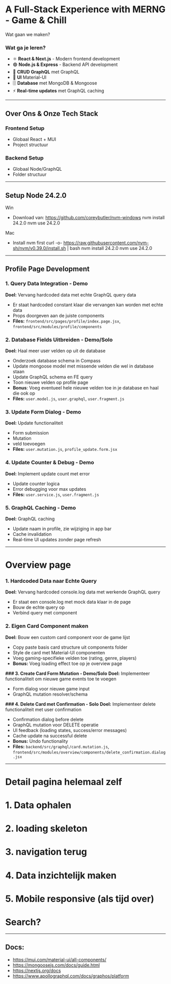 # A Full-Stack Experience with MERNG - Game & Chill
Wat gaan we maken?

### Wat ga je leren?
- ⚛️ **React & Next.js** - Modern frontend development
- 🟢 **Node.js & Express** - Backend API development
- 🔄 **CRUD GraphQL** met GraphQL
- 🎨 **UI** Material-UI
- 🗄️ **Database** met MongoDB & Mongoose
- ⚡ **Real-time updates** met GraphQL caching

--- --- --- --- --- ---

## Over Ons & Onze Tech Stack

### Frontend Setup
- Globaal React + MUI
- Project structuur

### Backend Setup  
- Globaal Node/GraphQL
- Folder structuur

--- --- --- --- --- ---

## Setup Node 24.2.0
Win
- Download van: https://github.com/coreybutler/nvm-windows
nvm install 24.2.0
nvm use 24.2.0

Mac
- Install nvm first
curl -o- https://raw.githubusercontent.com/nvm-sh/nvm/v0.39.0/install.sh | bash
nvm install 24.2.0
nvm use 24.2.0

--- --- --- --- --- ---
## Profile Page Development

### 1. Query Data Integration - Demo
**Doel:** Vervang hardcoded data met echte GraphQL query data

- Er staat hardcoded constant klaar die vervangen kan worden met echte data
- Props doorgeven aan de juiste components
- **Files:** `frontend/src/pages/profile/index.page.jsx`, `frontend/src/modules/profile/components`

### 2. Database Fields Uitbreiden - Demo/Solo
**Doel:** Haal meer user velden op uit de database

- Onderzoek database schema in Compass
- Update mongoose model met missende velden die wel in database staan
- Update GraphQL schema en FE query
- Toon nieuwe velden op profile page
- **Bonus**: Voeg eventueel hele nieuwe velden toe in je database en haal die ook op
- **Files:** `user.model.js`, `user.graphql`, `user.fragment.js`

### 3. Update Form Dialog - Demo
**Doel:** Update functionaliteit
- Form submission
- Mutation
- veld toevoegen
- **Files:** `user.mutation.js`, `profile_update.form.jsx`

### 4. Update Counter & Debug - Demo
**Doel:** Implement update count met error
- Update counter logica
- Error debugging voor max updates
- **Files:** `user.service.js`, `user.fragment.js`

### 5. GraphQL Caching - Demo
**Doel:** GraphQL caching
- Update naam in profile, zie wijziging in app bar
- Cache invalidation
- Real-time UI updates zonder page refresh

--- --- --- --- --- ---

# Overview page
### 1. Hardcoded Data naar Echte Query
**Doel:** Vervang hardcoded console.log data met werkende GraphQL query
- Er staat een console.log met mock data klaar in de page
- Bouw de echte query op
- Verbind query met component

### 2. Eigen Card Component maken
**Doel:** Bouw een custom card component voor de game lijst
- Copy paste basis card structure uit components folder
- Style de card met Material-UI componenten  
- Voeg gaming-specifieke velden toe (rating, genre, players)
- **Bonus:** Voeg loading effect toe op je overview page
<!-- Hier ff file naar component met delete functie -->

**### 3. Create Card Form Mutation - Demo/Solo**
**Doel:** Implementeer functionaliteit om nieuwe game events toe te voegen
- Form dialog voor nieuwe game input
- GraphQL mutation resolver/schema

**### 4. Delete Card met Confirmation - Solo**
**Doel:** Implementeer delete functionaliteit met user confirmation
- Confirmation dialog before delete
- GraphQL mutation voor DELETE operatie  
- UI feedback (loading states, success/error messages)
- Cache update na successful delete
- **Bonus:** Undo functionality
- **Files:** `backend/src/graphql/card.mutation.js`, `frontend/src/modules/overview/components/delete_confirmation.dialog.jsx`

--- --- --- --- --- ---

# Detail pagina helemaal zelf
# 1. Data ophalen
# 2. loading skeleton
# 3. navigation terug
# 4. Data inzichtelijk maken
# 5. Mobile responsive (als tijd over)

# Search?
--- --- --- --- --- ---
## Docs:
- https://mui.com/material-ui/all-components/
- https://mongoosejs.com/docs/guide.html
- https://nextjs.org/docs
- https://www.apollographql.com/docs/graphos/platform
